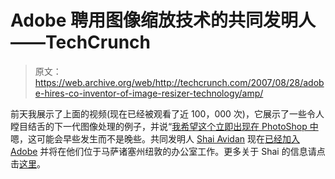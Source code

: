 # Adobe 聘用图像缩放技术的共同发明人——TechCrunch

> 原文：<https://web.archive.org/web/http://techcrunch.com/2007/08/28/adobe-hires-co-inventor-of-image-resizer-technology/amp/>

前天我展示了上面的视频(现在已经被观看了近 100，000 次)，它展示了一些令人瞠目结舌的下一代图像处理的例子，并说“[我希望这个立即出现在 PhotoShop 中](https://web.archive.org/web/20200309085221/http://www.beta.techcrunch.com/2007/08/27/i-want-this-in-photoshop-immediately/)嗯，这可能会早些发生而不是晚些。共同发明人 [Shai Avidan](https://web.archive.org/web/20200309085221/http://www.faculty.idc.ac.il/avidan/) 现在[已经加入 Adobe](https://web.archive.org/web/20200309085221/http://blogs.adobe.com/jnack/2007/08/imaging_heavy_h.html) 并将在他们位于马萨诸塞州纽敦的办公室工作。更多关于 Shai 的信息请点击[这里](https://web.archive.org/web/20200309085221/http://www.merl.com/people/avidan/)。

<amp-analytics data-credentials="include"></amp-analytics>